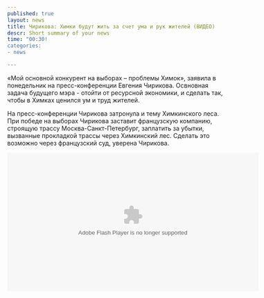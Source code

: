 ```yaml
---
published: true
layout: news
title: Чирикова: Химки будут жить за счет ума и рук жителей (ВИДЕО)
descr: Short summary of your news
time: "00:30!
categories:
- news

---
```


«Мой основной конкурент на выборах – проблемы Химок», заявила в понедельник на пресс-конференции Евгения Чирикова. Освновная задача будущего мэра - отойти от ресурсной экономики, и сделать так, чтобы в Химках ценился ум и труд жителей. 

На пресс-конференции Чирикова затронула и тему Химкинского леса. При победе на выборах Чирикова заставит французскую компанию, строящую трассу Москва-Санкт-Петербург, заплатить за убытки, вызванные прокладкой трассы через Химкинский лес. Сделать это возможно через французский суд, уверена Чирикова.

<object id="BridgeMovie1" width="580" height="320" codebase="http://download.macromedia.com/pub/shockwave/cabs/flash/swflash.cab#version=9,0,0,0" classid="clsid:D27CDB6E-AE6D-11cf-96B8-444553540000"><param value="http://www.mk.ru/js/jw_player.swf" name="movie"><param name="bgcolor" value="#ffffff" /><param value="high" name="quality"><param value="transparent" name="wmode">								<param value="screencolor=000000&file=http://tv.mk.ru/upload/video_mk/7f/a2/15/3842.flv&plugins=http://content.videoclick.ru/JWPlayerVideoClickPlugin.swf&JWPlayerVideoClickPlugin.pid=2599" name="flashvars"><param value="always" name="allowscriptaccess">								<param value="true" name="allowfullscreen"><embed name="BridgeMovie1" width="580" height="320" flashvars="screencolor=000000&file=http://tv.mk.ru/upload/video_mk/7f/a2/15/3842.flv&plugins=http://content.videoclick.ru/JWPlayerVideoClickPlugin.swf&JWPlayerVideoClickPlugin.pid=2599" wmode="transparent" menu="true" allowfullscreen="true" allowscriptaccess="always" type="application/x-shockwave-flash" src="http://www.mk.ru/js/jw_player.swf"></object>


